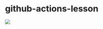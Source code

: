 # github-actions-lesson

<img src="https://github.com/demodynamics/github-actions-lesson/workflows/github-actions-lesson.yml/badge.svg"><br>

